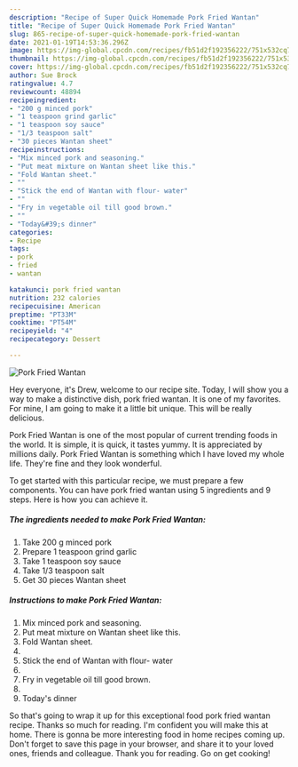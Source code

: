 ```yaml
---
description: "Recipe of Super Quick Homemade Pork Fried Wantan"
title: "Recipe of Super Quick Homemade Pork Fried Wantan"
slug: 865-recipe-of-super-quick-homemade-pork-fried-wantan
date: 2021-01-19T14:53:36.296Z
image: https://img-global.cpcdn.com/recipes/fb51d2f192356222/751x532cq70/pork-fried-wantan-recipe-main-photo.jpg
thumbnail: https://img-global.cpcdn.com/recipes/fb51d2f192356222/751x532cq70/pork-fried-wantan-recipe-main-photo.jpg
cover: https://img-global.cpcdn.com/recipes/fb51d2f192356222/751x532cq70/pork-fried-wantan-recipe-main-photo.jpg
author: Sue Brock
ratingvalue: 4.7
reviewcount: 48894
recipeingredient:
- "200 g minced pork"
- "1 teaspoon grind garlic"
- "1 teaspoon soy sauce"
- "1/3 teaspoon salt"
- "30 pieces Wantan sheet"
recipeinstructions:
- "Mix minced pork and seasoning."
- "Put meat mixture on Wantan sheet like this."
- "Fold Wantan sheet."
- ""
- "Stick the end of Wantan with flour- water"
- ""
- "Fry in vegetable oil till good brown."
- ""
- "Today&#39;s dinner"
categories:
- Recipe
tags:
- pork
- fried
- wantan

katakunci: pork fried wantan 
nutrition: 232 calories
recipecuisine: American
preptime: "PT33M"
cooktime: "PT54M"
recipeyield: "4"
recipecategory: Dessert

---
```



![Pork Fried Wantan](https://img-global.cpcdn.com/recipes/fb51d2f192356222/751x532cq70/pork-fried-wantan-recipe-main-photo.jpg)

Hey everyone, it's Drew, welcome to our recipe site. Today, I will show you a way to make a distinctive dish, pork fried wantan. It is one of my favorites. For mine, I am going to make it a little bit unique. This will be really delicious.

Pork Fried Wantan is one of the most popular of current trending foods in the world. It is simple, it is quick, it tastes yummy. It is appreciated by millions daily. Pork Fried Wantan is something which I have loved my whole life. They're fine and they look wonderful.




To get started with this particular recipe, we must prepare a few components. You can have pork fried wantan using 5 ingredients and 9 steps. Here is how you can achieve it.

<!--inarticleads1-->

##### The ingredients needed to make Pork Fried Wantan:

1. Take 200 g minced pork
1. Prepare 1 teaspoon grind garlic
1. Take 1 teaspoon soy sauce
1. Take 1/3 teaspoon salt
1. Get 30 pieces Wantan sheet




<!--inarticleads2-->

##### Instructions to make Pork Fried Wantan:

1. Mix minced pork and seasoning.
1. Put meat mixture on Wantan sheet like this.
1. Fold Wantan sheet.
1. 
1. Stick the end of Wantan with flour- water
1. 
1. Fry in vegetable oil till good brown.
1. 
1. Today&#39;s dinner




So that's going to wrap it up for this exceptional food pork fried wantan recipe. Thanks so much for reading. I'm confident you will make this at home. There is gonna be more interesting food in home recipes coming up. Don't forget to save this page in your browser, and share it to your loved ones, friends and colleague. Thank you for reading. Go on get cooking!
